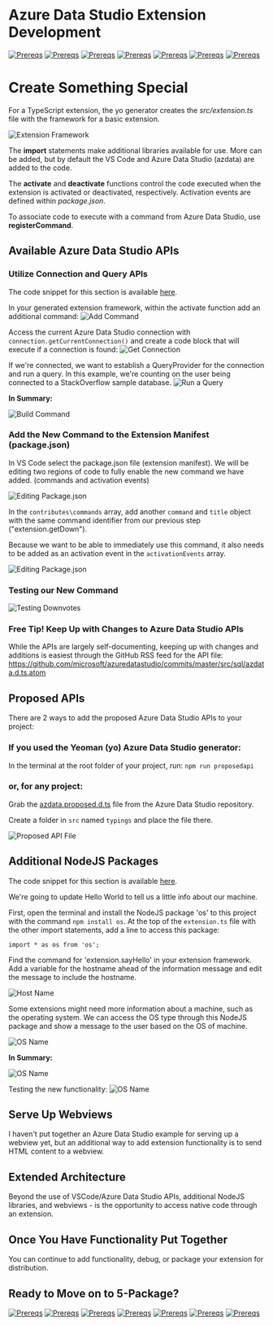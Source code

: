 # Azure Data Studio Extension Development

[![Prereqs](/images/buttons/button_prereqs.png)](0-Prereqs.md)
[![Prereqs](/images/buttons/button_yo.png)](1-Yo.md)
[![Prereqs](/images/buttons/button_git.png)](2-Git.md)
[![Prereqs](/images/buttons/button_debugging.png)](3-Debugging.md)
[![Prereqs](/images/buttons2/button_create.png)](4-CodeCreate.md)
[![Prereqs](/images/buttons/button_package.png)](5-Package.md)
[![Prereqs](/images/buttons/button_publish.png)](6-Publish.md)

# Create Something Special

For a TypeScript extension, the yo generator creates the *src/extension.ts* file with the framework for a basic extension.

![Extension Framework](/images/4/framework.png)

The **import** statements make additional libraries available for use.  More can be added, but by default the VS Code and Azure Data Studio (azdata) are added to the code.

The **activate** and **deactivate** functions control the code executed when the extension is activated or deactivated, respectively.  Activation events are defined within *package.json*.

To associate code to execute with a command from Azure Data Studio, use **registerCommand**. 


## Available Azure Data Studio APIs
### Utilize Connection and Query APIs
The code snippet for this section is available [here](/sample_src/runQuery.ts).

In your generated extension framework, within the activate function add an additional command:
![Add Command](/images/4/add_command.png)

Access the current Azure Data Studio connection with `connection.getCurrentConnection()` and create a code block that will execute if a connection is found:
![Get Connection](/images/4/add_connection.png)

If we're connected, we want to establish a QueryProvider for the connection and run a query.  In this example, we're counting on the user being connected to a StackOverflow sample database.
![Run a Query](/images/4/full_command.png)

**In Summary:**

![Build Command](/images/summit_gifs/azdataAPI.gif)

### Add the New Command to the Extension Manifest (package.json)
In VS Code select the package.json file (extension manifest).  We will be editing two regions of code to fully enable the new command we have added. (commands and activation events)


![Editing Package.json](/images/summit_gifs/packagejson.png)


In the `contributes\commands` array, add another `command` and `title` object with the same command identifier from our previous step ("extension.getDown").

Because we want to be able to immediately use this command, it also needs to be added as an activation event in the `activationEvents` array.

![Editing Package.json](/images/summit_gifs/packagejson.gif)


### Testing our New Command
![Testing Downvotes](/images/summit_gifs/maxdownvotes.gif)



### Free Tip! Keep Up with Changes to Azure Data Studio APIs
While the APIs are largely self-documenting, keeping up with changes and additions is easiest through the GitHub RSS feed for the API file: https://github.com/microsoft/azuredatastudio/commits/master/src/sql/azdata.d.ts.atom


## Proposed APIs
There are 2 ways to add the proposed Azure Data Studio APIs to your project:

### If you used the Yeoman (yo) Azure Data Studio generator:
In the terminal at the root folder of your project, run: `npm run proposedapi`

### or, for any project:
Grab the [azdata.proposed.d.ts](https://raw.githubusercontent.com/Microsoft/azuredatastudio/master/src/sql/azdata.proposed.d.ts) file from the Azure Data Studio repository. 

Create a folder in `src` named `typings` and place the file there.

![Proposed API File](/images/4/proposed_apis.png)

## Additional NodeJS Packages
The code snippet for this section is available [here](/sample_src/runOS.ts).

We're going to update Hello World to tell us a little info about our machine.

First, open the terminal and install the NodeJS package 'os' to this project with the command `npm install os`.  At the top of the `extension.ts` file with the other import statements, add a line to access this package:

`import * as os from 'os';`

Find the command for 'extension.sayHello' in your extension framework.  Add a variable for the hostname ahead of the information message and edit the message to include the hostname.

![Host Name](/images/4/add_hostname.png)

Some extensions might need more information about a machine, such as the operating system.  We can access the OS type through this NodeJS package and show a message to the user based on the OS of machine.

![OS Name](/images/4/add_ostype.png)

**In Summary:**

![OS Name](/images/summit_gifs/getOSbuild.gif)

Testing the new functionality:
![OS Name](/images/summit_gifs/OSdemo.gif)



## Serve Up Webviews
I haven't put together an Azure Data Studio example for serving up a webview yet, but an additional way to add extension functionality is to send HTML content to a webview.

## Extended Architecture
Beyond the use of VSCode/Azure Data Studio APIs, additional NodeJS libraries, and webviews - is the opportunity to access native code through an extension.

## Once You Have Functionality Put Together
You can continue to add functionality, debug, or package your extension for distribution.

## Ready to Move on to 5-Package?
[![Prereqs](/images/buttons/button_prereqs.png)](0-Prereqs.md)
[![Prereqs](/images/buttons/button_yo.png)](1-Yo.md)
[![Prereqs](/images/buttons/button_git.png)](2-Git.md)
[![Prereqs](/images/buttons/button_debugging.png)](3-Debugging.md)
[![Prereqs](/images/buttons2/button_create.png)](4-CodeCreate.md)
[![Prereqs](/images/buttons/button_package.png)](5-Package.md)
[![Prereqs](/images/buttons/button_publish.png)](6-Publish.md)